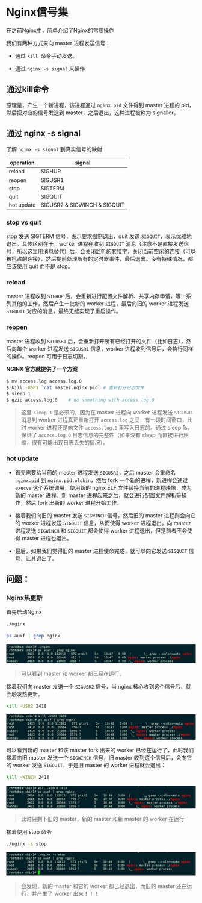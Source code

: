 # Nginx信号集

在之前Nginx中，简单介绍了Nginx的常用操作

我们有两种方式来向 master 进程发送信号：

- 通过 `kill `命令手动发送。

- 通过 `nginx -s signal` 来操作

## 通过kill命令

原理是，产生一个新进程，该进程通过 `nginx.pid` 文件得到 master 进程的 pid，然后把对应的信号发送到 master，之后退出，这种进程被称为 signaller。

## 通过 nginx -s signal

了解 `nginx -s signal` 到真实信号的映射

| operation  | signal                       |
| ---------- | ---------------------------- |
| reload     | SIGHUP                       |
| reopen     | SIGUSR1                      |
| stop       | SIGTERM                      |
| quit       | SIGQUIT                      |
| hot update | SIGUSR2 & SIGWINCH & SIGQUIT |

### stop vs quit

stop 发送 SIGTERM 信号，表示要求强制退出，quit 发送 `SIGQUIT`，表示优雅地退出。具体区别在于，worker 进程在收到 `SIGQUIT` 消息（注意不是直接发送信号，所以这里用消息替代）后，会关闭监听的套接字，关闭当前空闲的连接（可以被抢占的连接），然后提前处理所有的定时器事件，最后退出。没有特殊情况，都应该使用 quit 而不是 stop。

### reload

master 进程收到 `SIGHUP` 后，会重新进行配置文件解析、共享内存申请，等一系列其他的工作，然后产生一批新的 worker 进程，最后向旧的 worker 进程发送 `SIGQUIT` 对应的消息，最终无缝实现了重启操作。

### reopen

master 进程收到 `SIGUSR1` 后，会重新打开所有已经打开的文件（比如日志），然后向每个 worker 进程发送 `SIGUSR1` 信息，worker 进程收到信号后，会执行同样的操作。reopen 可用于日志切割。

**NGINX 官方就提供了一个方案**

```bash
$ mv access.log access.log.0
$ kill -USR1 `cat master.nginx.pid` # 重新打开日志文件
$ sleep 1
$ gzip access.log.0    # do something with access.log.0
```

> 这里 `sleep 1` 是必须的，因为在 master 进程向 worker 进程发送 `SIGUSR1` 消息到 worker 进程真正重新打开 `access.log` 之间，有一段时间窗口，此时 worker 进程还是向文件 `access.log.0` 里写入日志的。通过 sleep 1s，保证了 `access.log.0` 日志信息的完整性（如果没有 sleep 而直接进行压缩，很有可能出现日志丢失的情况）。

### hot update

- 首先需要给当前的 master 进程发送 `SIGUSR2`，之后 master 会重命名 `nginx.pid` 到 `nginx.pid.oldbin`，然后 fork 一个新的进程，新进程会通过 `execve` 这个系统调用，使用新的 nginx ELF 文件替换当前的进程映像，成为新的 master 进程。新 master 进程起来之后，就会进行配置文件解析等操作，然后 fork 出新的 worker 进程开始工作。

- 接着我们向旧的 master 发送 `SIGWINCH` 信号，然后旧的 master 进程则会向它的 worker 进程发送 `SIGQUIT` 信息，从而使得 worker 进程退出。向 master 进程发送 `SIGWINCH` 和 `SIGQUIT` 都会使得 worker 进程退出，但是前者不会使得 master 进程也退出。

- 最后，如果我们觉得旧的 master 进程使命完成，就可以向它发送 `SIGQUIT` 信号，让其退出了。



## 问题：

### Nginx热更新

首先启动Nginx

```bash
./nginx
```

```bash
ps auxf | grep nginx
```

![image-20210201105059065](media/Nginx信号集.assets/image-20210201105059065.png)

> 可以看到 master 和 worker 都已经在运行。

接着我们向 master 发送一个 `SIGUSR2` 信号，当 nginx 核心收到这个信号后，就会触发热更新。

```bash
kill -USR2 2418
```

![image-20210201105148802](media/Nginx信号集.assets/image-20210201105148802.png)

可以看到新的 master 和该 master fork 出来的 worker 已经在运行了，此时我们接着向旧 master 发送一个 `SIGWINCH` 信号，旧 master 收到这个信号后，会向它的 worker 发送 `SIGQUIT`，于是旧 master 的 worker 进程就会退出：

```bash
kill -WINCH 2418
```

![image-20210201105223765](media/Nginx信号集.assets/image-20210201105223765.png)

> 此时只剩下旧的 master，新的 master 和新 master 的 worker 在运行

接着使用 stop 命令

```bash
./nginx -s stop
```

![image-20210201105245953](media/Nginx信号集.assets/image-20210201105245953.png)

> 会发现，新的 master 和它的 worker 都已经退出，而旧的 master 还在运行，并产生了 worker 出来！！！





